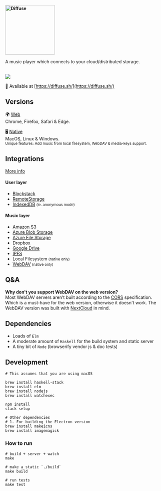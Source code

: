 <strong><img src="https://diffuse.sh/images/diffuse-dark.svg" alt="Diffuse" width="158" /></strong>

A music player which connects to your cloud/distributed storage.

<br />
<img src="https://icidasset-public.s3.amazonaws.com/diffuse.jpg" />

📍 Available at [https://diffuse.sh/](https://diffuse.sh/)



## Versions

🌍 [Web](https://diffuse.sh/)  
Chrome, Firefox, Safari & Edge.

🖥 [Native](https://github.com/icidasset/diffuse/releases)  
MacOS, Linux & Windows.  
<small>Unique features: Add music from local filesystem, WebDAV & media-keys support.</small>



## Integrations

[More info](https://diffuse.sh/about/)

#### User layer

- [Blockstack](https://blockstack.org/)
- [RemoteStorage](remotestorage.io)
- [IndexedDB](https://developer.mozilla.org/en-US/docs/Web/API/IndexedDB_API) <small>(ie. anonymous mode)</small>

#### Music layer

- [Amazon S3](https://aws.amazon.com/s3/)
- [Azure Blob Storage](https://azure.microsoft.com/en-us/services/storage/blobs/)
- [Azure File Storage](https://azure.microsoft.com/en-us/services/storage/files/)
- [Dropbox](https://dropbox.com/)
- [Google Drive](https://drive.google.com/)
- [IPFS](https://ipfs.io/)
- Local Filesystem <small>(native only)</small>
- [WebDAV](https://en.wikipedia.org/wiki/WebDAV) <small>(native only)</small>



## Q&A


__Why don't you support WebDAV on the web version?__  
Most WebDAV servers aren't built according to the [CORS](https://developer.mozilla.org/en-US/docs/Web/HTTP/CORS) specification.
Which is a must-have for the web version, otherwise it doesn't work.
The WebDAV version was built with [NextCloud](https://nextcloud.com/) in mind.



## Dependencies

- Loads of `Elm`
- A moderate amount of `Haskell` for the build system and static server
- A tiny bit of `Node` (browserify vendor js & doc tests)



## Development

```shell
# This assumes that you are using macOS

brew install haskell-stack
brew install elm
brew install nodejs
brew install watchexec

npm install
stack setup

# Other dependencies
# 1. For building the Electron version
brew install makeicns
brew install imagemagick
```

### How to run

```shell
# build + server + watch
make

# make a static `./build`
make build

# run tests
make test
```
